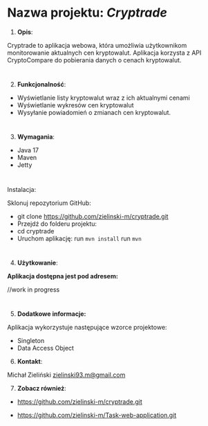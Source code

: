 

# Nazwa projektu: **_Cryptrade_**

1. **Opis**:

Cryptrade to aplikacja webowa, która umożliwia użytkownikom monitorowanie aktualnych cen kryptowalut. Aplikacja korzysta z API CryptoCompare do pobierania danych o cenach kryptowalut.

#
2. **Funkcjonalność**:

*  Wyświetlanie listy kryptowalut wraz z ich aktualnymi cenami
*  Wyświetlanie wykresów cen kryptowalut
*  Wysyłanie powiadomień o zmianach cen kryptowalut.

#
3. **Wymagania**:

*  Java 17
*  Maven
*  Jetty

#
Instalacja:

Sklonuj repozytorium GitHub:

-  git clone https://github.com/zielinski-m/cryptrade.git
-  Przejdź do folderu projektu:
-  cd cryptrade
-  Uruchom aplikację:
   run `mvn install`
   run `mvn`

#
4. **Użytkowanie**:

**Aplikacja dostępna jest pod adresem:**

//work in progress

#
5. **Dodatkowe informacje:**

Aplikacja wykorzystuje następujące wzorce projektowe:
*  Singleton
*  Data Access Object

[//]: # (Aplikacja została przetestowana za pomocą testów jednostkowych i integracyjnych.)

6. **Kontakt**:

Michał Zieliński
zielinski93.m@gmail.com


7. **Zobacz również**:

- https://github.com/zielinski-m/cryptrade.git

- https://github.com/zielinski-m/Task-web-application.git
